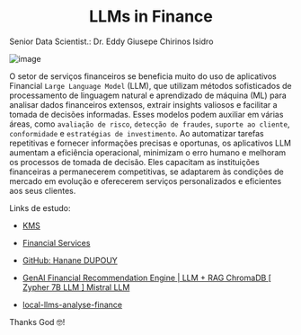 # <h1 align="center">LLMs in Finance</h1>

Senior Data Scientist.: Dr. Eddy Giusepe Chirinos Isidro


![image](https://github.com/user-attachments/assets/347e01bd-547a-4272-91ba-07b3687b56fc)


O setor de serviços financeiros se beneficia muito do uso de aplicativos Financial `Large Language Model` (LLM), que utilizam métodos sofisticados de processamento de linguagem natural e aprendizado de máquina (ML) para analisar dados financeiros extensos, extrair insights valiosos e facilitar a tomada de decisões informadas. Esses modelos podem auxiliar em várias áreas, como `avaliação de risco`, `detecção de fraudes`, `suporte ao cliente`, `conformidade` e `estratégias de investimento`. Ao automatizar tarefas repetitivas e fornecer informações precisas e oportunas, os aplicativos LLM aumentam a eficiência operacional, minimizam o erro humano e melhoram os processos de tomada de decisão. Eles capacitam as instituições financeiras a permanecerem competitivas, se adaptarem às condições de mercado em evolução e oferecerem serviços personalizados e eficientes aos seus clientes.



Links de estudo:

* [KMS](https://kms-solutions.asia/blogs/large-language-models-in-financial-services)

* [Financial Services](https://ambilio.com/category/analytics/)

* [GitHub: Hanane DUPOUY](https://github.com/hananedupouy/LLMs-in-Finance)

* [GenAI Financial Recommendation Engine | LLM + RAG ChromaDB [ Zypher 7B LLM ] Mistral LLM](https://www.youtube.com/watch?app=desktop&v=KXFupEkZtQo)

* [local-llms-analyse-finance](https://github.com/thu-vu92/local-llms-analyse-finance)



Thanks God 🤓!
